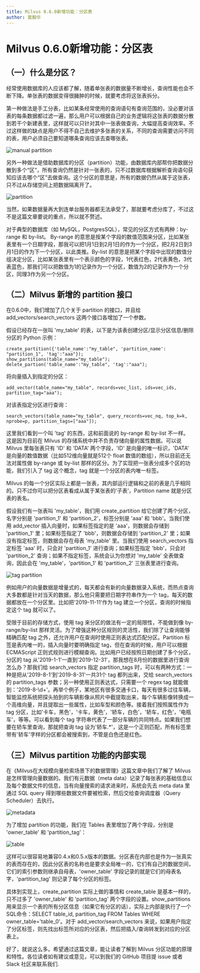 ```yaml
---
title: Milvus 0.6.0新增功能：分区表
author: 莫毅华
---
```


# Milvus 0.6.0新增功能：分区表

## （一）什么是分区？

经常使用数据库的人应该都了解，随着单张表的数据量不断增长，查询性能也会不断下降。单张表的数据变得很臃肿的时候，就要考虑将这张表拆分。

第一种做法是手工分表，比如某条经常使用的查询语句有查询范围的，没必要对该表的每条数据都过滤一遍，那么用户可以根据自己的业务逻辑将这张表的数据分散到若干个新建表里，这样就可以只针对其中一张表做查询，大幅提高查询效率。不过这样做的缺点是用户不得不自己去维护多张表的关系，不同的查询需要访问不同的表，用户必须自己要知道哪条查询应该去查哪张表。

![manual partition](https://raw.githubusercontent.com/milvus-io/www.milvus.io/master/website/blog/assets/partition/manual_partition.png)

另外一种做法是借助数据库的分区（partition）功能，由数据库内部帮你把数据分散到多个“区”，所有查询仍然是针对一张表的，只不过数据库根据解析查询语句获知应该去哪个“区”去做查询。这个分区的意思是，所有的数据仍然从属于这张表，只不过从存储空间上把数据隔离开了。

![partition](https://raw.githubusercontent.com/milvus-io/www.milvus.io/master/website/blog/assets/partition/partition.png)

当然，如果数据量再大到连单台服务器都无法承受了，那就要考虑分库了，不过这不是这篇文章要说的重点，所以就不赘述。

对于典型的数据库（如 MySQL，PostgresSQL），常见的分区方式有两种：by-range 和 by-list。 By-range 的意思是按某个字段的数值范围来分区，比如某张表里有一个日期字段，那我可以把1月1日到2月1日的作为一个分区，把2月2日到3月1日的作为下一个分区，以此类推。By-list 的意思是把某个字段中出现的数值分组决定分区，比如某张表里有一个表示颜色的字段，1代表红色，2代表黄色，3代表蓝色，那我们可以把数值为1的记录作为一个分区，数值为2的记录作为一个分区，同理3作为另一个分区。

## （二）Milvus 新增的 partition 接口

在0.6.0中，我们增加了几个关于 partition 的接口，并且给 add_vectors/search_vectors 这两个接口各增加了一个参数。

假设已经存在一张叫 'my_table' 的表，以下是为该表创建分区/显示分区信息/删除分区的 Python 示例：

```
create_partition({'table_name':"my_table", 'partition_name': "partition_1", 'tag':"aaa"});
show_partitions(table_name="my_table");
delete_partion('table_name':"my_table", 'tag':"aaa");
```

将向量插入到指定的分区：
```
add_vector(table_name="my_table", records=vec_list, ids=vec_ids, partition_tag="aaa");
```
对该表指定分区进行查询：
```
search_vectors(table_name="my_table", query_records=vec_nq, top_k=k, nprobe=p, partition_tags=["aaa"]);
```


这里我们看到一个叫 'tag' 的东西，这和前面说的 by-range 和 by-list 不一样。这是因为目前在 Milvus 的存储系统中并不负责存储向量的属性数据。可以说 Milvus 里每张表只有 'ID' 和 'DATA' 两个字段，'ID' 是向量的唯一标识，'DATA' 是向量的数值数据（比如512维向量就是512个 float 数值的数组），所以目前还无法对属性做 by-range 或 by-list 那样的区分。为了实现把一张表分成多个区的功能，我们引入了 tag 这个概念，tag 就是一个分区的表内唯一标签。

Milvus 的每一个分区实际上都是一张表，其内部运行逻辑和之前的表是几乎相同的。只不过你可以把分区表看成从属于某张表的‘子表’，Partition name 就是分区表的表名。

假设我们有一张表叫 'my_table'，我们用 create_partition 给它创建了两个分区，名字分别是 'partition_1' 和 'partition_2'，标签分别是 'aaa' 和 'bbb'。当我们使用 add_vector 插入向量时，如果标签指定的是 'aaa'，则数据会存储到 'partition_1' 里；如果标签指定了 'bbb'，则数据会存储到 'partition_2' 里；如果没有指定标签，则数据会存在母表 'my_table' 里。当我们使用 search_vectors 指定标签 'aaa' 时，只会对 'partition_1' 进行查询；如果标签指定 'bbb'，只会对 'partition_2' 查询；如果不指定标签，系统会认为你想对 'my_table' 全表做查询，因此会在 'my_table'，'partition_1' 和 'partition_2' 三张表里进行查询。

![tag partition](https://raw.githubusercontent.com/milvus-io/www.milvus.io/master/website/blog/assets/partition/tag_partition.png)

例如用户的向量数据是增量式的，每天都会有新的向量数据录入系统，而热点查询大多数都是针对当天的数据，那么他只需要把日期字符串作为一个 tag，每天的数据都放在一个分区里。比如把'2019-11-11'作为 tag 建立一个分区，查询的时候指定这个 tag 就可以了。

受限于目前的存储方式，使用 tag 来分区的做法有一定的局限性，不能做到像 by-range/by-list 那样灵活。为了增强这种分区规则的灵活性，我们除了让查询能够精确匹配 tag 之外，还允许用户在查询时使用正则表达式匹配分区。Partition 标签是表内唯一的，插入向量时要明确指定 tag，但在查询的时候，用户可以根据 ECMAScript 正则式规则进行模糊查询。比如用户已经按照日期创建了多个分区，分区的 tag 从'2019-1-1'一直到'2019-12-31'，那我想在8月份的数据里进行查询怎么办？那我们给 search_vectors 指定 partition_tags 时，可以有两种方式：一种是把从'2019-8-1'到'2019-8-31'一共31个 tag 都列出来，交给 search_vectors 的 partition_tags 参数；另一种使用正则表达式，只需要一个 regex tag 就能做到：'2019-8-\\d+'。再举个例子，某地区有很多交通卡口，每天有很多过往车辆，智能监控系统把探头拍到的车辆影像从照片中截提取出来，每个车辆影像转换成一个高维向量，并且提取出一些属性，比如车型和颜色等。接着我们按照属性作为 tag 分区，比如'卡车，黑色'，'卡车，黄色'，'轿车，白色'，'轿车，红色'，'电瓶车'，等等。可以看到每个 tag 字符串代表了一部分车辆的共同特点。如果我们想要在轿车里查询，那就把查询 tag 设为'轿车.*'，这是一个正则匹配，所有标签里带有'轿车'字样的分区都会被搜索到，不管是白色还是红色。

## （三）Milvus partition 功能的内部实现

在《Milvus在大规模向量检索场景下的数据管理》这篇文章中我们了解了 Milvus 是怎样管理向量数据的。我们有元数据（meta data）记录了每张表的基础信息以及每个数据文件的信息，当有向量搜索的请求进来时，系统会先去 meta data 里通过 SQL query 得到哪些数据文件要被检索，然后交给查询调度器（Query Scheduler）去执行。

![metadata](https://raw.githubusercontent.com/milvus-io/www.milvus.io/master/website/blog/assets/partition/metadata.png)

为了增加 partition 的功能，我们在 Tables 表里增加了两个字段，分别是 'owner_table' 和 'partition_tag'：

![table](https://raw.githubusercontent.com/milvus-io/www.milvus.io/master/website/blog/assets/partition/table.png)

这样可以很容易地兼容0.4.x和0.5.x版本的数据。分区表在内部也是作为一张真实的表而存在的，因此分区表的名称也是要求全局唯一的，它们有自己的数据空间，它们的索引参数则继承自母表，'owner_table' 字段记录的就是它们的母表名字，'partition_tag' 则记录了每个分区的标签。

具体到实现上，create_partition 实际上做的事情和 create_table 是基本一样的，只不过多了 'owner_table' 和 'partition_tag' 两个字段的设置。show_partitions 用来显示一个表的所有分区信息（如果它有分区的话），实际上内部是执行了一个SQL命令：SELECT table_id, partition_tag FROM Tables WHERE owner_table='table_0'。对于 add_vector/search_vectors 来说，如果用户指定了分区标签，则先找出标签所对应的分区表，然后把插入/查询转发到对应的分区表上。



好了，就说这么多。希望通过这篇文章，能让读者了解到 Milvus 分区功能的原理和特性。各位读者如有建议或意见，可以到我们的 GitHub 项目提 issue 或者 Slack 社区来联系我们.

